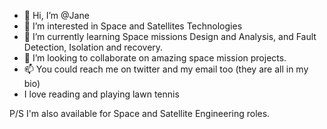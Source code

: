 - 👋 Hi, I’m @Jane
- 👀 I’m interested in Space and Satellites Technologies 
- 🌱 I’m currently learning Space missions Design and Analysis, and Fault Detection, Isolation and recovery.
- 💞️ I’m looking to collaborate on amazing space mission projects.
- 📫 You could reach me on twitter and my email too (they are all in my bio)
-  I love reading and playing lawn tennis

P/S I'm also available for Space and Satellite Engineering roles.
<!---
Jaynesyl/Jaynesyl is a ✨ special ✨ repository because its `README.md` (this file) appears on your GitHub profile.
You can click the Preview link to take a look at your changes.
--->
